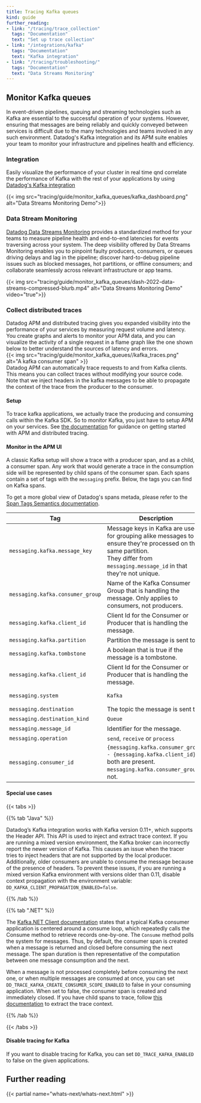 ```yaml
---
title: Tracing Kafka queues
kind: guide
further_reading:
- link: "/tracing/trace_collection"
  tags: "Documentation"
  text: "Set up trace collection"
- link: "/integrations/kafka"
  tags: "Documentation"
  text: "Kafka integration"
- link: "/tracing/troubleshooting/"
  tags: "Documentation"
  text: "Data Streams Monitoring"
---
```


## Monitor Kafka queues

In event-driven pipelines, queuing and streaming technologies such as Kafka are essential to the successful operation of your systems. However, ensuring that messages are being reliably and quickly conveyed between services is difficult due to the many technologies and teams involved in any such environment. Datadog's Kafka integration and its APM suite enables your team to monitor your infrastructure and pipelines health and efficiency.

### Integration

Easily visualize the performance of your cluster in real time qnd correlate the performance of Kafka with the rest of your applications by using [Datadog's Kafka integration][1]

{{< img src="tracing/guide/monitor_kafka_queues/kafka_dashboard.png" alt="Data Streams Monitoring Demo">}}
<br>

### Data Stream Monitoring

[Datadog Data Streams Monitoring][2] provides a standardized method for your teams to measure pipeline health and end-to-end latencies for events traversing across your system. The deep visibility offered by Data Streams Monitoring enables you to pinpoint faulty producers, consumers, or queues driving delays and lag in the pipeline; discover hard-to-debug pipeline issues such as blocked messages, hot partitions, or offline consumers; and collaborate seamlessly across relevant infrastructure or app teams.

{{< img src="tracing/guide/monitor_kafka_queues/dash-2022-data-streams-compressed-blurb.mp4" alt="Data Streams Monitoring Demo" video="true">}}
<br>

### Collect distributed traces

Datadog APM and distributed tracing gives you expanded visibility into the performance of your services by measuring request volume and latency. You create graphs and alerts to monitor your APM data, and you can visualize the activity of a single request in a flame graph like the one shown below to better understand the sources of latency and errors.
<br>
{{< img src="tracing/guide/monitor_kafka_queues//kafka_traces.png" alt="A kafka consumer span" >}}
<br>
Datadog APM can automatically trace requests to and from Kafka clients. This means you can collect traces without modifying your source code. Note that we inject headers in the kafka messages to be able to propagate the context of the trace from the producer to the consumer.

#### Setup

To trace kafka applications, we actually trace the producing and consuming calls within the Kafka SDK. So to monitor Kafka, you just have to setup APM on your services. See [the documentation][3] for guidance on getting started with APM and distributed tracing.

#### Monitor in the APM UI

A classic Kafka setup will show a trace with a producer span, and as a child, a consumer span. Any work that would generate a trace in the consumption side will be represented by child spans of the consumer span.
Each spans contain a set of tags with the `messaging` prefix. Below, the tags you can find on Kafka spans.

<div class="alert alert-info">
  <div class="alert-info">
    <div>To get a more global view of Datadog's spans metada, please refer to the <a href="/tracing/trace_collection/tracing_naming_convention">Span Tags Semantics documentation</a></strong>.</div>
  </div>
</div>

| Tag                             | Description                                                                                        | Availability         |
| ------------------------------- | -------------------------------------------------------------------------------------------------- | -------------------- |
| `messaging.kafka.message_key`     |  Message keys in Kafka are used for grouping alike messages to ensure they're processed on the same partition.<br> They differ from `messaging.message_id` in that they're not unique.                                                          | Best effort             |
| `messaging.kafka.consumer_group`  |  Name of the Kafka Consumer Group that is handling the message. Only applies to consumers, not producers. | Best effort             |
| `messaging.kafka.client_id`       |  Client Id for the Consumer or Producer that is handling the message. | Best effort             |
| `messaging.kafka.partition`       |  Partition the message is sent to.                                    | Best effort             |
| `messaging.kafka.tombstone`       |  A boolean that is true if the message is a tombstone.                | Best effort             |
| `messaging.kafka.client_id`       |  Client Id for the Consumer or Producer that is handling the message. | Best effort             |
| `messaging.system`                |  `Kafka`                                                              | Always present          |
| `messaging.destination`           |  The topic the message is sent to.                                    | Best effort             |
| `messaging.destination_kind`      |  `Queue`                                                              | Best effort             |
| `messaging.message_id`            |  Identifier for the message.                                          | Best effort             |
| `messaging.operation`             |  `send`, `receive` or `process`                                       | Best effort             |
| `messaging.consumer_id`           |  `{messaging.kafka.consumer_group} - {messaging.kafka.client_id}` if both are present.<br>`messaging.kafka.consumer_group` if not.                             | Best effort             |

#### Special use cases

{{< tabs >}}

{{% tab "Java" %}}

Datadog’s Kafka integration works with Kafka version 0.11+, which supports the Header API. This API is used to inject and extract trace context. If you are running a mixed version environment, the Kafka broker can incorrectly report the newer version of Kafka. This causes an issue when the tracer tries to inject headers that are not supported by the local producer. Additionally, older consumers are unable to consume the message because of the presence of headers. To prevent these issues, if you are running a mixed version Kafka environment with versions older than 0.11, disable context propagation with the environment variable: `DD_KAFKA_CLIENT_PROPAGATION_ENABLED=false`.

{{% /tab %}}

{{% tab ".NET" %}}

The [Kafka.NET Client documentation][4] states that a typical Kafka consumer application is centered around a consume loop, which repeatedly calls the Consume method to retrieve records one-by-one. The `Consume` method polls the system for messages. Thus, by default, the consumer span is created when a message is returned and closed before consuming the next message. The span duration is then representative of the computation between one message consumption and the next.

When a message is not processed completely before consuming the next one, or when multiple messages are consumed at once, you can set `DD_TRACE_KAFKA_CREATE_CONSUMER_SCOPE_ENABLED` to false in your consuming application. When set to false, the consumer span is created and immediately closed. If you have child spans to trace, follow [this documentation][5] to extract the trace context.

{{% /tab %}}

{{< /tabs >}}

#### Disable tracing for Kafka

If you want to disable tracing for Kafka, you can set `DD_TRACE_KAFKA_ENABLED` to false on the given applications.

## Further reading

{{< partial name="whats-next/whats-next.html" >}}

[1]: /integrations/kafka
[2]: https://app.datadoghq.com/data-streams/onboarding
[3]: /tracing/trace_collection/
[4]: https://docs.confluent.io/kafka-clients/dotnet/current/overview.html#the-consume-loop
[5]: /tracing/trace_collection/custom_instrumentation/dotnet/#headers-extraction-and-injection
